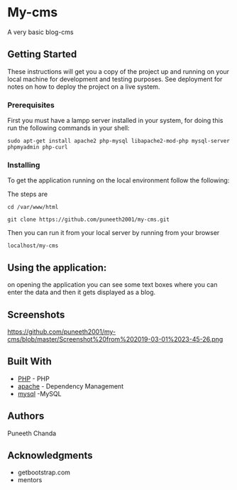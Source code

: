 # My-cms

A very basic blog-cms

## Getting Started

These instructions will get you a copy of the project up and running on your local machine for development and testing purposes. See deployment for notes on how to deploy the project on a live system.

### Prerequisites

First you must have a lampp server installed in your system, for doing this run the following commands in your shell:

```
sudo apt-get install apache2 php-mysql libapache2-mod-php mysql-server phpmyadmin php-curl
```

### Installing

To get the application running on the local environment follow the following:

The steps are 

```
cd /var/www/html

```

```
git clone https://github.com/puneeth2001/my-cms.git
```
Then you can run it from your local server by running from your browser

```
localhost/my-cms
```


## Using the application:

on opening the application you can see some text boxes where you can enter the data and then it gets displayed as a blog.


## Screenshots

https://github.com/puneeth2001/my-cms/blob/master/Screenshot%20from%202019-03-01%2023-45-26.png

## Built With

* [PHP](http://www.php.net/) - PHP
* [apache](https://httpd.apache.org/) - Dependency Management
* [mysql](https://www.mysql.com/) -MySQL


## Authors
Puneeth Chanda
## Acknowledgments

* getbootstrap.com
* mentors
